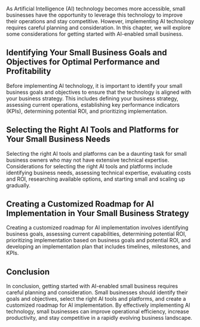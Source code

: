 
As Artificial Intelligence (AI) technology becomes more accessible, small businesses have the opportunity to leverage this technology to improve their operations and stay competitive. However, implementing AI technology requires careful planning and consideration. In this chapter, we will explore some considerations for getting started with AI-enabled small business.

Identifying Your Small Business Goals and Objectives for Optimal Performance and Profitability
----------------------------------------------------------------------------------------------

Before implementing AI technology, it is important to identify your small business goals and objectives to ensure that the technology is aligned with your business strategy. This includes defining your business strategy, assessing current operations, establishing key performance indicators (KPIs), determining potential ROI, and prioritizing implementation.

Selecting the Right AI Tools and Platforms for Your Small Business Needs
------------------------------------------------------------------------

Selecting the right AI tools and platforms can be a daunting task for small business owners who may not have extensive technical expertise. Considerations for selecting the right AI tools and platforms include identifying business needs, assessing technical expertise, evaluating costs and ROI, researching available options, and starting small and scaling up gradually.

Creating a Customized Roadmap for AI Implementation in Your Small Business Strategy
-----------------------------------------------------------------------------------

Creating a customized roadmap for AI implementation involves identifying business goals, assessing current capabilities, determining potential ROI, prioritizing implementation based on business goals and potential ROI, and developing an implementation plan that includes timelines, milestones, and KPIs.

Conclusion
----------

In conclusion, getting started with AI-enabled small business requires careful planning and consideration. Small businesses should identify their goals and objectives, select the right AI tools and platforms, and create a customized roadmap for AI implementation. By effectively implementing AI technology, small businesses can improve operational efficiency, increase productivity, and stay competitive in a rapidly evolving business landscape.
